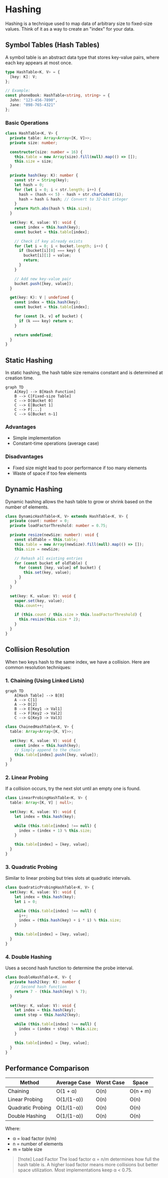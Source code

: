 # Hashing

Hashing is a technique used to map data of arbitrary size to fixed-size values. Think of it as a way to create an "index" for your data.

## Symbol Tables (Hash Tables)

A symbol table is an abstract data type that stores key-value pairs, where each key appears at most once.

```typescript
type HashTable<K, V> = {
  [key: K]: V;
};

// Example:
const phoneBook: HashTable<string, string> = {
  John: "123-456-7890",
  Jane: "098-765-4321"
};
```

### Basic Operations

```typescript
class HashTable<K, V> {
  private table: Array<Array<[K, V]>>;
  private size: number;

  constructor(size: number = 16) {
    this.table = new Array(size).fill(null).map(() => []);
    this.size = size;
  }

  private hash(key: K): number {
    const str = String(key);
    let hash = 0;
    for (let i = 0; i < str.length; i++) {
      hash = (hash << 5) - hash + str.charCodeAt(i);
      hash = hash & hash; // Convert to 32-bit integer
    }
    return Math.abs(hash % this.size);
  }

  set(key: K, value: V): void {
    const index = this.hash(key);
    const bucket = this.table[index];

    // Check if key already exists
    for (let i = 0; i < bucket.length; i++) {
      if (bucket[i][0] === key) {
        bucket[i][1] = value;
        return;
      }
    }

    // Add new key-value pair
    bucket.push([key, value]);
  }

  get(key: K): V | undefined {
    const index = this.hash(key);
    const bucket = this.table[index];

    for (const [k, v] of bucket) {
      if (k === key) return v;
    }

    return undefined;
  }
}
```

## Static Hashing

In static hashing, the hash table size remains constant and is determined at creation time.

```mermaid
graph TD
    A[Key] --> B[Hash Function]
    B --> C[Fixed-size Table]
    C --> D[Bucket 0]
    C --> E[Bucket 1]
    C --> F[...]
    C --> G[Bucket n-1]
```

### Advantages

- Simple implementation
- Constant-time operations (average case)

### Disadvantages

- Fixed size might lead to poor performance if too many elements
- Waste of space if too few elements

## Dynamic Hashing

Dynamic hashing allows the hash table to grow or shrink based on the number of elements.

```typescript
class DynamicHashTable<K, V> extends HashTable<K, V> {
  private count: number = 0;
  private loadFactorThreshold: number = 0.75;

  private resize(newSize: number): void {
    const oldTable = this.table;
    this.table = new Array(newSize).fill(null).map(() => []);
    this.size = newSize;

    // Rehash all existing entries
    for (const bucket of oldTable) {
      for (const [key, value] of bucket) {
        this.set(key, value);
      }
    }
  }

  set(key: K, value: V): void {
    super.set(key, value);
    this.count++;

    if (this.count / this.size > this.loadFactorThreshold) {
      this.resize(this.size * 2);
    }
  }
}
```

## Collision Resolution

When two keys hash to the same index, we have a collision. Here are common resolution techniques:

### 1. Chaining (Using Linked Lists)

```mermaid
graph TD
    A[Hash Table] --> B[0]
    A --> C[1]
    A --> D[2]
    B --> E[Key1 -> Val1]
    E --> F[Key2 -> Val2]
    C --> G[Key3 -> Val3]
```

```typescript
class ChainedHashTable<K, V> {
  table: Array<Array<[K, V]>>;

  set(key: K, value: V): void {
    const index = this.hash(key);
    // Simply append to the chain
    this.table[index].push([key, value]);
  }
}
```

### 2. Linear Probing

If a collision occurs, try the next slot until an empty one is found.

```typescript
class LinearProbingHashTable<K, V> {
  table: Array<[K, V] | null>;

  set(key: K, value: V): void {
    let index = this.hash(key);

    while (this.table[index] !== null) {
      index = (index + 1) % this.size;
    }

    this.table[index] = [key, value];
  }
}
```

### 3. Quadratic Probing

Similar to linear probing but tries slots at quadratic intervals.

```typescript
class QuadraticProbingHashTable<K, V> {
  set(key: K, value: V): void {
    let index = this.hash(key);
    let i = 0;

    while (this.table[index] !== null) {
      i++;
      index = (this.hash(key) + i * i) % this.size;
    }

    this.table[index] = [key, value];
  }
}
```

### 4. Double Hashing

Uses a second hash function to determine the probe interval.

```typescript
class DoubleHashTable<K, V> {
  private hash2(key: K): number {
    // Second hash function
    return 7 - (this.hash(key) % 7);
  }

  set(key: K, value: V): void {
    let index = this.hash(key);
    const step = this.hash2(key);

    while (this.table[index] !== null) {
      index = (index + step) % this.size;
    }

    this.table[index] = [key, value];
  }
}
```

## Performance Comparison

| Method            | Average Case | Worst Case | Space    |
| ----------------- | ------------ | ---------- | -------- |
| Chaining          | O(1 + α)     | O(n)       | O(n + m) |
| Linear Probing    | O(1/(1-α))   | O(n)       | O(n)     |
| Quadratic Probing | O(1/(1-α))   | O(n)       | O(n)     |
| Double Hashing    | O(1/(1-α))   | O(n)       | O(n)     |

Where:

- α = load factor (n/m)
- n = number of elements
- m = table size

> [!note] Load Factor
> The load factor α = n/m determines how full the hash table is. A higher load factor means more collisions but better space utilization. Most implementations keep α < 0.75.
